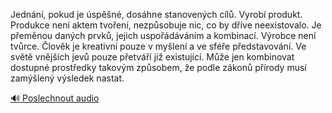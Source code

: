 
Jednání, pokud je úspěšné, dosáhne stanovených cílů. Vyrobí produkt. Produkce není aktem tvoření, nezpůsobuje nic, co by dříve neexistovalo. Je přeměnou daných prvků, jejich uspořádáváním a kombinací. Výrobce není tvůrce. Člověk je kreativní pouze v myšlení a ve sféře představování. Ve světě vnějších jevů pouze přetváří již existující. Může jen kombinovat dostupné prostředky takovým způsobem, že podle zákonů přírody musí zamýšlený výsledek nastat.

[🔊 Poslechnout audio](/data/7-paragraphs/audio/chapter_35/para_006-Jednn-pokud-je-spn-doshne-stanovench-cl.mp3)
